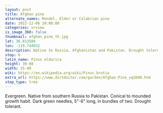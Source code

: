 ```yaml
---
layout: post
title: Afghan pine
alternate_names: Mondel, Elder or Calabrian pine
date: 2022-12-06 10:00:00
categories: vrview
is_image_360: false
thumbnail: afghan_pine_th.jpg
lat: 36.813504
lon: -119.744932
description: Native to Russia, Afghanistan and Pakistan. Drought tolerant.
stop: 6
latin_name: Pinus eldarica
height: 30-80
width: 25-40
wiki: https://en.wikipedia.org/wiki/Pinus_brutia
extra_url: https://www.dirtdoctor.com/garden/Afghan-Pine_vq2608.htm
stop_type: tree
---
```

Evergreen. Native from southern Russia to Pakistan. Conical to mounded growth habit. Dark green needles, 5"-6" long, in bundles of two. Drought tolerant.